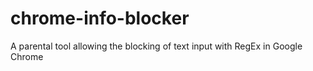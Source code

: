 # chrome-info-blocker
A parental tool allowing the blocking of text input with RegEx in Google Chrome
